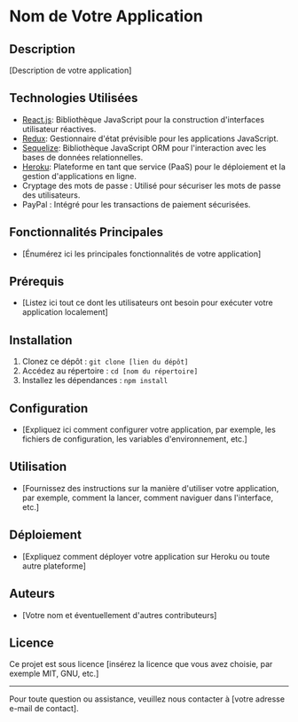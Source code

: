 # Nom de Votre Application

## Description
[Description de votre application]

## Technologies Utilisées
- [React.js](https://reactjs.org/): Bibliothèque JavaScript pour la construction d'interfaces utilisateur réactives.
- [Redux](https://redux.js.org/): Gestionnaire d'état prévisible pour les applications JavaScript.
- [Sequelize](https://sequelize.org/): Bibliothèque JavaScript ORM pour l'interaction avec les bases de données relationnelles.
- [Heroku](https://www.heroku.com/): Plateforme en tant que service (PaaS) pour le déploiement et la gestion d'applications en ligne.
- Cryptage des mots de passe : Utilisé pour sécuriser les mots de passe des utilisateurs.
- PayPal : Intégré pour les transactions de paiement sécurisées.

## Fonctionnalités Principales
- [Énumérez ici les principales fonctionnalités de votre application]

## Prérequis
- [Listez ici tout ce dont les utilisateurs ont besoin pour exécuter votre application localement]

## Installation
1. Clonez ce dépôt : `git clone [lien du dépôt]`
2. Accédez au répertoire : `cd [nom du répertoire]`
3. Installez les dépendances : `npm install`

## Configuration
- [Expliquez ici comment configurer votre application, par exemple, les fichiers de configuration, les variables d'environnement, etc.]

## Utilisation
- [Fournissez des instructions sur la manière d'utiliser votre application, par exemple, comment la lancer, comment naviguer dans l'interface, etc.]

## Déploiement
- [Expliquez comment déployer votre application sur Heroku ou toute autre plateforme]

## Auteurs
- [Votre nom et éventuellement d'autres contributeurs]

## Licence
Ce projet est sous licence [insérez la licence que vous avez choisie, par exemple MIT, GNU, etc.]

---
Pour toute question ou assistance, veuillez nous contacter à [votre adresse e-mail de contact].

